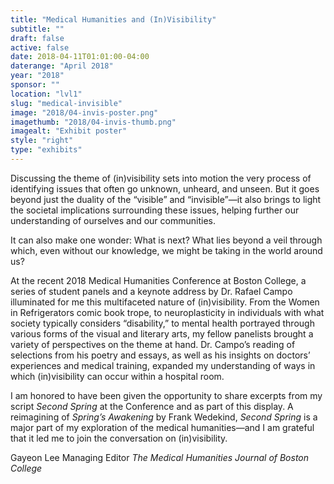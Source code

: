 ```yaml
---
title: "Medical Humanities and (In)Visibility"
subtitle: ""
draft: false
active: false
date: 2018-04-11T01:01:00-04:00
daterange: "April 2018"
year: "2018"
sponsor: ""
location: "lvl1"
slug: "medical-invisible"
image: "2018/04-invis-poster.png"
imagethumb: "2018/04-invis-thumb.png"
imagealt: "Exhibit poster"
style: "right"
type: "exhibits"
---
```


Discussing the theme of (in)visibility sets into motion the very process of identifying issues that often go unknown, unheard, and unseen. But it goes beyond just the duality of the “visible” and “invisible”—it also brings to light the societal implications surrounding these issues, helping further our understanding of ourselves and our communities.
 
It can also make one wonder: What is next? What lies beyond a veil through which, even without our knowledge, we might be taking in the world around us?
 
At the recent 2018 Medical Humanities Conference at Boston College, a series of student panels and a keynote address by Dr. Rafael Campo illuminated for me this multifaceted nature of (in)visibility. From the Women in Refrigerators comic book trope, to neuroplasticity in individuals with what society typically considers “disability,” to mental health portrayed through various forms of the visual and literary arts, my fellow panelists brought a variety of perspectives on the theme at hand. Dr. Campo’s reading of selections from his poetry and essays, as well as his insights on doctors’ experiences and medical training, expanded my understanding of ways in which (in)visibility can occur within a hospital room.
 
I am honored to have been given the opportunity to share excerpts from my script <em>Second Spring</em> at the Conference and as part of this display. A reimagining of <em>Spring’s Awakening</em> by Frank Wedekind, <em>Second Spring</em> is a major part of my exploration of the medical humanities—and I am grateful that it led me to join the conversation on (in)visibility.
 
Gayeon Lee
Managing Editor
<em>The Medical Humanities Journal of Boston College</em>

